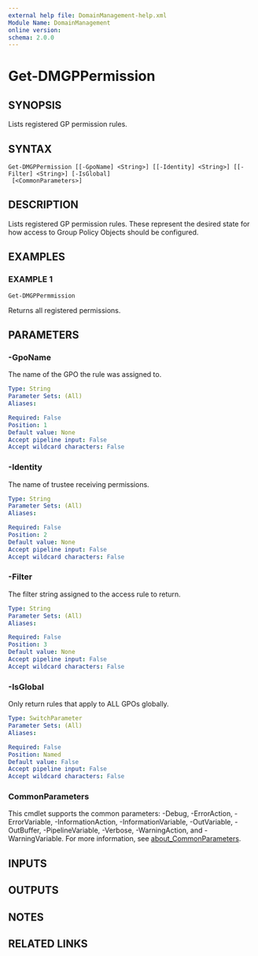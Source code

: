 ```yaml
---
external help file: DomainManagement-help.xml
Module Name: DomainManagement
online version:
schema: 2.0.0
---
```


# Get-DMGPPermission

## SYNOPSIS
Lists registered GP permission rules.

## SYNTAX

```
Get-DMGPPermission [[-GpoName] <String>] [[-Identity] <String>] [[-Filter] <String>] [-IsGlobal]
 [<CommonParameters>]
```

## DESCRIPTION
Lists registered GP permission rules.
These represent the desired state for how access to Group Policy Objects should be configured.

## EXAMPLES

### EXAMPLE 1
```
Get-DMGPPermmission
```

Returns all registered permissions.

## PARAMETERS

### -GpoName
The name of the GPO the rule was assigned to.

```yaml
Type: String
Parameter Sets: (All)
Aliases:

Required: False
Position: 1
Default value: None
Accept pipeline input: False
Accept wildcard characters: False
```

### -Identity
The name of trustee receiving permissions.

```yaml
Type: String
Parameter Sets: (All)
Aliases:

Required: False
Position: 2
Default value: None
Accept pipeline input: False
Accept wildcard characters: False
```

### -Filter
The filter string assigned to the access rule to return.

```yaml
Type: String
Parameter Sets: (All)
Aliases:

Required: False
Position: 3
Default value: None
Accept pipeline input: False
Accept wildcard characters: False
```

### -IsGlobal
Only return rules that apply to ALL GPOs globally.

```yaml
Type: SwitchParameter
Parameter Sets: (All)
Aliases:

Required: False
Position: Named
Default value: False
Accept pipeline input: False
Accept wildcard characters: False
```

### CommonParameters
This cmdlet supports the common parameters: -Debug, -ErrorAction, -ErrorVariable, -InformationAction, -InformationVariable, -OutVariable, -OutBuffer, -PipelineVariable, -Verbose, -WarningAction, and -WarningVariable. For more information, see [about_CommonParameters](http://go.microsoft.com/fwlink/?LinkID=113216).

## INPUTS

## OUTPUTS

## NOTES

## RELATED LINKS
